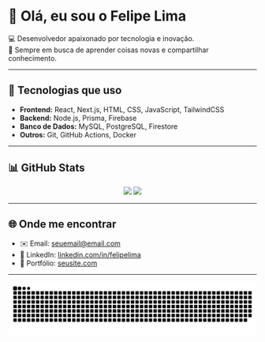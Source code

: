 # 👋 Olá, eu sou o Felipe Lima  

💻 Desenvolvedor apaixonado por tecnologia e inovação.  
🚀 Sempre em busca de aprender coisas novas e compartilhar conhecimento.  

---

## 🚀 Tecnologias que uso
- **Frontend:** React, Next.js, HTML, CSS, JavaScript, TailwindCSS  
- **Backend:** Node.js, Prisma, Firebase  
- **Banco de Dados:** MySQL, PostgreSQL, Firestore  
- **Outros:** Git, GitHub Actions, Docker  

---

## 📊 GitHub Stats
<div align="center">
  <img height="180em" src="https://github-readme-stats.vercel.app/api?username=felipelima-Ti&show_icons=true&theme=dracula" />
  <img height="180em" src="https://github-readme-stats.vercel.app/api/top-langs/?username=felipelima-Ti&layout=compact&theme=dracula" />
</div>

---

## 🌐 Onde me encontrar
- ✉️ Email: [seuemail@email.com](mailto:seuemail@email.com)
- 💼 LinkedIn: [linkedin.com/in/felipelima](https://www.linkedin.com/in/felipelima)
- 📂 Portfólio: [seusite.com](https://seusite.com)

---


![snake gif](https://raw.githubusercontent.com/felipelima-Ti/felipelima-Ti/output/snake-dark.svg?palette=github-dark)

